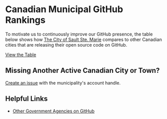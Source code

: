 # Canadian Municipal GitHub Rankings

To motivate us to continuously improve our GitHub presence,
the table below shows how [The City of Sault Ste. Marie](https://saultstemarie.ca)
compares to other Canadian cities that are releasing their open source code on GitHub.

[View the Table](https://cityssm.github.io/municipal-github-rankings)

## Missing Another Active Canadian City or Town?

[Create an issue](https://github.com/cityssm/municipal-github-rakings/issues/new)
with the municipality's account handle.

## Helpful Links

-   [Other Government Agencies on GitHub](https://government.github.com/community/)
